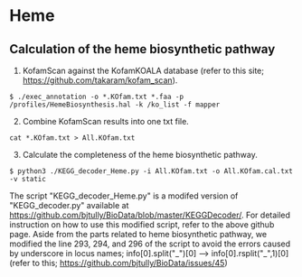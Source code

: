 # Heme

## Calculation of the heme biosynthetic pathway

1. KofamScan against the KofamKOALA database (refer to this site; https://github.com/takaram/kofam_scan).
 
```$ ./exec_annotation -o *.KOfam.txt *.faa -p /profiles/HemeBiosynthesis.hal -k /ko_list -f mapper```

2. Combine KofamScan results into one txt file.

```cat *.KOfam.txt > All.KOfam.txt```

3. Calculate the completeness of the heme biosynthetic pathway.
 
```$ python3 ./KEGG_decoder_Heme.py -i All.KOfam.txt -o All.KOfam.cal.txt -v static```

The script "KEGG_decoder_Heme.py" is a modifed version of "KEGG_decoder.py" available at https://github.com/bjtully/BioData/blob/master/KEGGDecoder/. 
For detailed instruction on how to use this modified script, refer to the above github page.
Aside from the parts related to heme biosynthetic pathway, we modified the line 293, 294, and 296 of the script to avoid the errors caused by underscore in locus names; info[0].split("\_")[0] --> info[0].rsplit("\_",1)[0]
(refer to this; https://github.com/bjtully/BioData/issues/45)
